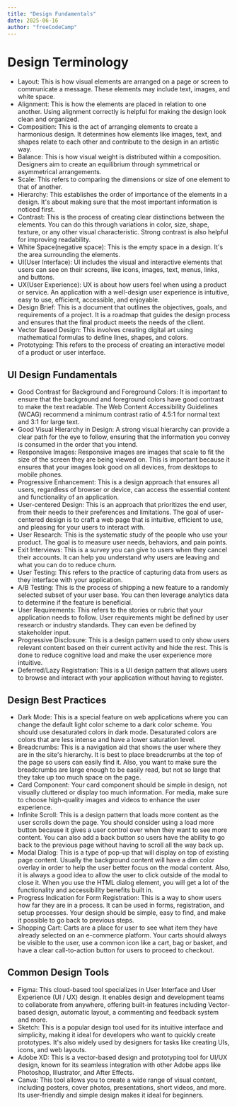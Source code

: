 ```yaml
---
title: "Design Fundamentals"
date: 2025-06-16
author: "freeCodeCamp"
---
```


# Design Terminology

- Layout: This is how visual elements are arranged on a page or screen to communicate a message. These elements may include text, images, and white space.
- Alignment: This is how the elements are placed in relation to one another. Using alignment correctly is helpful for making the design look clean and organized.
- Composition: This is the act of arranging elements to create a harmonious design. It determines how elements like images, text, and shapes relate to each other and contribute to the design in an artistic way.
- Balance: This is how visual weight is distributed within a composition. Designers aim to create an equilibrium through symmetrical or asymmetrical arrangements.
-  Scale: This refers to comparing the dimensions or size of one element to that of another.
- Hierarchy: This establishes the order of importance of the elements in a design. It's about making sure that the most important information is noticed first.
- Contrast: This is the process of creating clear distinctions between the elements. You can do this through variations in color, size, shape, texture, or any other visual characteristic. Strong contrast is also helpful for improving readability.
- White Space(negative space): This is the empty space in a design. It's the area surrounding the elements.
- UI(User Interface): UI includes the visual and interactive elements that users can see on their screens, like icons, images, text, menus, links, and buttons.
- UX(User Experience): UX is about how users feel when using a product or service. An application with a well-design user experience is intuitive, easy to use, efficient, accessible, and enjoyable.
- Design Brief: This is a document that outlines the objectives, goals, and requirements of a project. It is a roadmap that guides the design process and ensures that the final product meets the needs of the client.
- Vector Based Design: This involves creating digital art using mathematical formulas to define lines, shapes, and colors.
- Prototyping: This refers to the process of creating an interactive model of a product or user interface.

## UI Design Fundamentals

- Good Contrast for Background and Foreground Colors: It is important to ensure that the background and foreground colors have good contrast to make the text readable. The Web Content Accessibility Guidelines (WCAG) recommend a minimum contrast ratio of 4.5:1 for normal text and 3:1 for large text.
- Good Visual Hierarchy in Design: A strong visual hierarchy can provide a clear path for the eye to follow, ensuring that the information you convey is consumed in the order that you intend.
- Responsive Images: Responsive images are images that scale to fit the size of the screen they are being viewed on. This is important because it ensures that your images look good on all devices, from desktops to mobile phones.
- Progressive Enhancement: This is a design approach that ensures all users, regardless of browser or device, can access the essential content and functionality of an application.
- User-centered Design: This is an approach that prioritizes the end user, from their needs to their preferences and limitations. The goal of user-centered design is to craft a web page that is intuitive, efficient to use, and pleasing for your users to interact with.
- User Research: This is the systematic study of the people who use your product. The goal is to measure user needs, behaviors, and pain points.
- Exit Interviews: This is a survey you can give to users when they cancel their accounts. It can help you understand why users are leaving and what you can do to reduce churn.
- User Testing: This refers to the practice of capturing data from users as they interface with your application.
- A/B Testing: This is the process of shipping a new feature to a randomly selected subset of your user base. You can then leverage analytics data to determine if the feature is beneficial.
- User Requirements: This refers to the stories or rubric that your application needs to follow. User requirements might be defined by user research or industry standards. They can even be defined by stakeholder input.
- Progressive Disclosure: This is a design pattern used to only show users relevant content based on their current activity and hide the rest. This is done to reduce cognitive load and make the user experience more intuitive.
- Deferred/Lazy Registration: This is a UI design pattern that allows users to browse and interact with your application without having to register.

## Design Best Practices

- Dark Mode: This is a special feature on web applications where you can change the default light color scheme to a dark color scheme. You should use desaturated colors in dark mode. Desaturated colors are colors that are less intense and have a lower saturation level.
- Breadcrumbs: This is a navigation aid that shows the user where they are in the site's hierarchy. It is best to place breadcrumbs at the top of the page so users can easily find it. Also, you want to make sure the breadcrumbs are large enough to be easily read, but not so large that they take up too much space on the page.
- Card Component: Your card component should be simple in design, not visually cluttered or display too much information. For media, make sure to choose high-quality images and videos to enhance the user experience.
- Infinite Scroll: This is a design pattern that loads more content as the user scrolls down the page. You should consider using a load more button because it gives a user control over when they want to see more content. You can also add a back button so users have the ability to go back to the previous page without having to scroll all the way back up.
- Modal Dialog: This is a type of pop-up that will display on top of existing page content. Usually the background content will have a dim color overlay in order to help the user better focus on the modal content. Also, it is always a good idea to allow the user to click outside of the modal to close it. When you use the HTML dialog element, you will get a lot of the functionality and accessibility benefits built in.
- Progress Indication for Form Registration: This is a way to show users how far they are in a process. It can be used in forms, registration, and setup processes. Your design should be simple, easy to find, and make it possible to go back to previous steps.
- Shopping Cart: Carts are a place for user to see what item they have already selected on an e-commerce platform. Your carts should always be visible to the user, use a common icon like a cart, bag or basket, and have a clear call-to-action button for users to proceed to checkout.

## Common Design Tools

- Figma: This cloud-based tool specializes in User Interface and User Experience (UI / UX) design. It enables design and development teams to collaborate from anywhere, offering built-in features including Vector-based design, automatic layout, a commenting and feedback system and more.
- Sketch: This is a popular design tool used for its intuitive interface and simplicity, making it ideal for developers who want to quickly create prototypes. It's also widely used by designers for tasks like creating UIs, icons, and web layouts.
- Adobe XD: This is a vector-based design and prototyping tool for UI/UX design, known for its seamless integration with other Adobe apps like Photoshop, Illustrator, and After Effects.
- Canva: This tool allows you to create a wide range of visual content, including posters, cover photos, presentations, short videos, and more. Its user-friendly and simple design makes it ideal for beginners.

